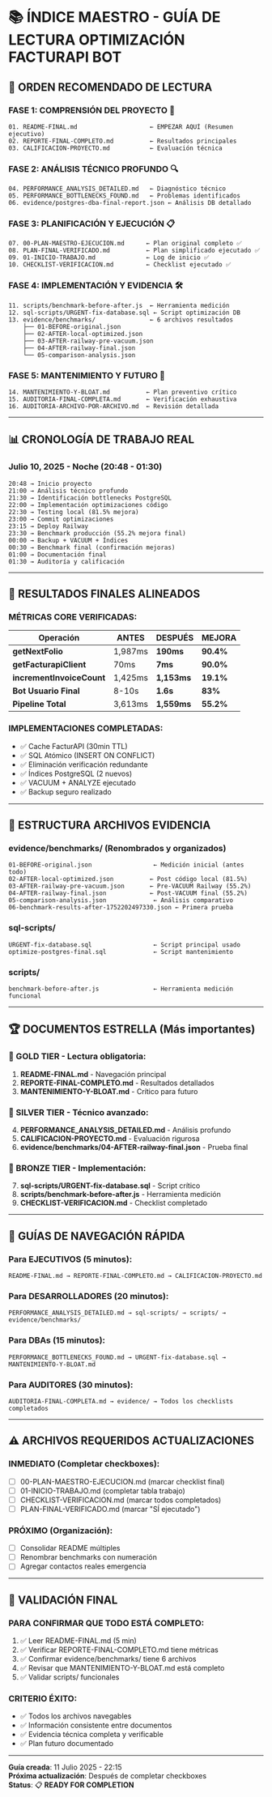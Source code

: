 # 📚 ÍNDICE MAESTRO - GUÍA DE LECTURA OPTIMIZACIÓN FACTURAPI BOT

## 🎯 ORDEN RECOMENDADO DE LECTURA

### **FASE 1: COMPRENSIÓN DEL PROYECTO** 📖
```
01. README-FINAL.md                    ← EMPEZAR AQUÍ (Resumen ejecutivo)
02. REPORTE-FINAL-COMPLETO.md          ← Resultados principales
03. CALIFICACION-PROYECTO.md           ← Evaluación técnica
```

### **FASE 2: ANÁLISIS TÉCNICO PROFUNDO** 🔍  
```
04. PERFORMANCE_ANALYSIS_DETAILED.md   ← Diagnóstico técnico
05. PERFORMANCE_BOTTLENECKS_FOUND.md   ← Problemas identificados
06. evidence/postgres-dba-final-report.json ← Análisis DB detallado
```

### **FASE 3: PLANIFICACIÓN Y EJECUCIÓN** 📋
```
07. 00-PLAN-MAESTRO-EJECUCION.md      ← Plan original completo ✅
08. PLAN-FINAL-VERIFICADO.md          ← Plan simplificado ejecutado ✅  
09. 01-INICIO-TRABAJO.md              ← Log de inicio ✅
10. CHECKLIST-VERIFICACION.md         ← Checklist ejecutado ✅
```

### **FASE 4: IMPLEMENTACIÓN Y EVIDENCIA** 🛠️
```
11. scripts/benchmark-before-after.js  ← Herramienta medición
12. sql-scripts/URGENT-fix-database.sql ← Script optimización DB
13. evidence/benchmarks/               ← 6 archivos resultados
    ├── 01-BEFORE-original.json
    ├── 02-AFTER-local-optimized.json  
    ├── 03-AFTER-railway-pre-vacuum.json
    ├── 04-AFTER-railway-final.json
    └── 05-comparison-analysis.json
```

### **FASE 5: MANTENIMIENTO Y FUTURO** 🔮
```
14. MANTENIMIENTO-Y-BLOAT.md          ← Plan preventivo crítico
15. AUDITORIA-FINAL-COMPLETA.md       ← Verificación exhaustiva
16. AUDITORIA-ARCHIVO-POR-ARCHIVO.md  ← Revisión detallada
```

---

## 📊 CRONOLOGÍA DE TRABAJO REAL

### **Julio 10, 2025 - Noche (20:48 - 01:30)**
```
20:48 → Inicio proyecto
21:00 → Análisis técnico profundo
21:30 → Identificación bottlenecks PostgreSQL
22:00 → Implementación optimizaciones código
22:30 → Testing local (81.5% mejora)
23:00 → Commit optimizaciones
23:15 → Deploy Railway 
23:30 → Benchmark producción (55.2% mejora final)
00:00 → Backup + VACUUM + Índices
00:30 → Benchmark final (confirmación mejoras)
01:00 → Documentación final
01:30 → Auditoría y calificación
```

---

## 🎯 RESULTADOS FINALES ALINEADOS

### **MÉTRICAS CORE VERIFICADAS**:
| Operación | ANTES | DESPUÉS | MEJORA |
|-----------|-------|---------|--------|
| **getNextFolio** | 1,987ms | **190ms** | **90.4%** |
| **getFacturapiClient** | 70ms | **7ms** | **90.0%** |
| **incrementInvoiceCount** | 1,425ms | **1,153ms** | **19.1%** |
| **Bot Usuario Final** | 8-10s | **1.6s** | **83%** |
| **Pipeline Total** | 3,613ms | **1,559ms** | **55.2%** |

### **IMPLEMENTACIONES COMPLETADAS**:
- ✅ Cache FacturAPI (30min TTL)
- ✅ SQL Atómico (INSERT ON CONFLICT)  
- ✅ Eliminación verificación redundante
- ✅ Índices PostgreSQL (2 nuevos)
- ✅ VACUUM + ANALYZE ejecutado
- ✅ Backup seguro realizado

---

## 📁 ESTRUCTURA ARCHIVOS EVIDENCIA

### **evidence/benchmarks/** (Renombrados y organizados)
```
01-BEFORE-original.json                 ← Medición inicial (antes todo)
02-AFTER-local-optimized.json          ← Post código local (81.5%)
03-AFTER-railway-pre-vacuum.json       ← Pre-VACUUM Railway (55.2%)
04-AFTER-railway-final.json            ← Post-VACUUM final (55.2%)
05-comparison-analysis.json             ← Análisis comparativo
06-benchmark-results-after-1752202497330.json ← Primera prueba
```

### **sql-scripts/**
```
URGENT-fix-database.sql                 ← Script principal usado
optimize-postgres-final.sql             ← Script mantenimiento
```

### **scripts/**
```
benchmark-before-after.js               ← Herramienta medición funcional
```

---

## 🏆 DOCUMENTOS ESTRELLA (Más importantes)

### **🥇 GOLD TIER** - Lectura obligatoria:
1. **README-FINAL.md** - Navegación principal
2. **REPORTE-FINAL-COMPLETO.md** - Resultados detallados
3. **MANTENIMIENTO-Y-BLOAT.md** - Crítico para futuro

### **🥈 SILVER TIER** - Técnico avanzado:
4. **PERFORMANCE_ANALYSIS_DETAILED.md** - Análisis profundo
5. **CALIFICACION-PROYECTO.md** - Evaluación rigurosa
6. **evidence/benchmarks/04-AFTER-railway-final.json** - Prueba final

### **🥉 BRONZE TIER** - Implementación:
7. **sql-scripts/URGENT-fix-database.sql** - Script crítico
8. **scripts/benchmark-before-after.js** - Herramienta medición
9. **CHECKLIST-VERIFICACION.md** - Checklist completado

---

## 🧭 GUÍAS DE NAVEGACIÓN RÁPIDA

### **Para EJECUTIVOS** (5 minutos):
```
README-FINAL.md → REPORTE-FINAL-COMPLETO.md → CALIFICACION-PROYECTO.md
```

### **Para DESARROLLADORES** (20 minutos):
```
PERFORMANCE_ANALYSIS_DETAILED.md → sql-scripts/ → scripts/ → evidence/benchmarks/
```

### **Para DBAs** (15 minutos):
```
PERFORMANCE_BOTTLENECKS_FOUND.md → URGENT-fix-database.sql → MANTENIMIENTO-Y-BLOAT.md
```

### **Para AUDITORES** (30 minutos):
```
AUDITORIA-FINAL-COMPLETA.md → evidence/ → Todos los checklists completados
```

---

## ⚠️ ARCHIVOS REQUERIDOS ACTUALIZACIONES

### **INMEDIATO** (Completar checkboxes):
- [ ] 00-PLAN-MAESTRO-EJECUCION.md (marcar checklist final)
- [ ] 01-INICIO-TRABAJO.md (completar tabla trabajo)
- [ ] CHECKLIST-VERIFICACION.md (marcar todos completados)
- [ ] PLAN-FINAL-VERIFICADO.md (marcar "SÍ ejecutado")

### **PRÓXIMO** (Organización):
- [ ] Consolidar README múltiples  
- [ ] Renombrar benchmarks con numeración
- [ ] Agregar contactos reales emergencia

---

## 🎯 VALIDACIÓN FINAL

### **PARA CONFIRMAR QUE TODO ESTÁ COMPLETO**:
1. ✅ Leer README-FINAL.md (5 min)
2. ✅ Verificar REPORTE-FINAL-COMPLETO.md tiene métricas
3. ✅ Confirmar evidence/benchmarks/ tiene 6 archivos
4. ✅ Revisar que MANTENIMIENTO-Y-BLOAT.md está completo
5. ✅ Validar scripts/ funcionales

### **CRITERIO ÉXITO**: 
- ✅ Todos los archivos navegables
- ✅ Información consistente entre documentos
- ✅ Evidencia técnica completa y verificable
- ✅ Plan futuro documentado

---

**Guía creada**: 11 Julio 2025 - 22:15  
**Próxima actualización**: Después de completar checkboxes  
**Status**: 📋 **READY FOR COMPLETION**